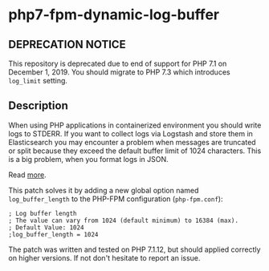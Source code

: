 php7-fpm-dynamic-log-buffer
===========================


DEPRECATION NOTICE
------------------

This repository is deprecated due to end of support for PHP 7.1 on December 1, 2019. You should migrate to PHP 7.3 which introduces  `log_limit` setting.


Description
-----------

When using PHP applications in containerized environment you should write logs to STDERR. If
you want to collect logs via Logstash and store them in Elasticsearch you may encounter a problem
when messages are truncated or split because they exceed the default buffer limit of 1024 characters.
This is a big problem, when you format logs in JSON.

Read [more](https://github.com/php/php-src/pull/1076#issuecomment-222096696).

This patch solves it by adding a new global option named `log_buffer_length` to the PHP-FPM configuration (`php-fpm.conf`):

```
; Log buffer length
; The value can vary from 1024 (default minimum) to 16384 (max).
; Default Value: 1024
;log_buffer_length = 1024
```

The patch was written and tested on PHP 7.1.12, but should applied correctly on higher versions. If not
don't hesitate to report an issue.

